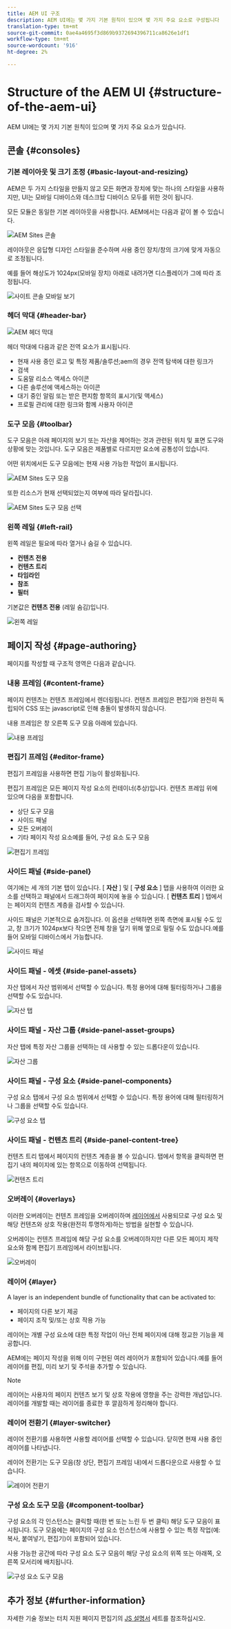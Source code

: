 ```yaml
---
title: AEM UI 구조
description: AEM UI에는 몇 가지 기본 원칙이 있으며 몇 가지 주요 요소로 구성됩니다
translation-type: tm+mt
source-git-commit: 0ae4a4695f3d869b9372694396711ca8626e1df1
workflow-type: tm+mt
source-wordcount: '916'
ht-degree: 2%

---
```



# Structure of the AEM UI {#structure-of-the-aem-ui}

AEM UI에는 몇 가지 기본 원칙이 있으며 몇 가지 주요 요소가 있습니다.

## 콘솔 {#consoles}

### 기본 레이아웃 및 크기 조정 {#basic-layout-and-resizing}

AEM은 두 가지 스타일을 만들지 않고 모든 화면과 장치에 맞는 하나의 스타일을 사용하지만, UI는 모바일 디바이스와 데스크탑 디바이스 모두를 위한 것이 됩니다.

모든 모듈은 동일한 기본 레이아웃을 사용합니다. AEM에서는 다음과 같이 볼 수 있습니다.

![AEM Sites 콘솔](assets/ui-sites-console.png)

레이아웃은 응답형 디자인 스타일을 준수하며 사용 중인 장치/창의 크기에 맞게 자동으로 조정됩니다.

예를 들어 해상도가 1024px(모바일 장치) 아래로 내려가면 디스플레이가 그에 따라 조정됩니다.

![사이트 콘솔 모바일 보기](assets/ui-sites-mobile.png)

### 헤더 막대 {#header-bar}

![AEM 헤더 막대](assets/ui-header-bar.png)

헤더 막대에 다음과 같은 전역 요소가 표시됩니다.

* 현재 사용 중인 로고 및 특정 제품/솔루션;aem의 경우 전역 탐색에 대한 링크가
* 검색
* 도움말 리소스 액세스 아이콘
* 다른 솔루션에 액세스하는 아이콘
* 대기 중인 알림 또는 받은 편지함 항목의 표시기(및 액세스)
* 프로필 관리에 대한 링크와 함께 사용자 아이콘

### 도구 모음 {#toolbar}

도구 모음은 아래 페이지의 보기 또는 자산을 제어하는 것과 관련된 위치 및 표면 도구와 상황에 맞는 것입니다. 도구 모음은 제품별로 다르지만 요소에 공통성이 있습니다.

어떤 위치에서든 도구 모음에는 현재 사용 가능한 작업이 표시됩니다.

![AEM Sites 도구 모음](assets/ui-sites-toolbar.png)

또한 리소스가 현재 선택되었는지 여부에 따라 달라집니다.

![AEM Sites 도구 모음 선택](assets/ui-sites-toolbar-selected.png)

### 왼쪽 레일 {#left-rail}

왼쪽 레일은 필요에 따라 열거나 숨길 수 있습니다.

* **컨텐츠 전용**
* **컨텐츠 트리**
* **타임라인**
* **참조**
* **필터**

기본값은 **컨텐츠 전용** (레일 숨김)입니다.

![왼쪽 레일](assets/ui-left-rail.png)

## 페이지 작성 {#page-authoring}

페이지를 작성할 때 구조적 영역은 다음과 같습니다.

### 내용 프레임 {#content-frame}

페이지 컨텐츠는 컨텐츠 프레임에서 렌더링됩니다. 컨텐츠 프레임은 편집기와 완전히 독립되어 CSS 또는 javascript로 인해 충돌이 발생하지 않습니다.

내용 프레임은 창 오른쪽 도구 모음 아래에 있습니다.

![내용 프레임](assets/ui-content-frame.png)

### 편집기 프레임 {#editor-frame}

편집기 프레임을 사용하면 편집 기능이 활성화됩니다.

편집기 프레임은 모든 페이지 작성 요소의 컨테이너(추상)입니다. 컨텐츠 프레임 위에 있으며 다음을 포함합니다.

* 상단 도구 모음
* 사이드 패널
* 모든 오버레이
* 기타 페이지 작성 요소예를 들어, 구성 요소 도구 모음

![편집기 프레임](assets/ui-editor-frame.png)

### 사이드 패널 {#side-panel}

여기에는 세 개의 기본 탭이 있습니다. [ **자산** ] 및 [ **구성 요소** ] 탭을 사용하여 이러한 요소를 선택하고 패널에서 드래그하여 페이지에 놓을 수 있습니다. [ **컨텐츠 트리** ] 탭에서는 페이지의 컨텐츠 계층을 검사할 수 있습니다.

사이드 패널은 기본적으로 숨겨집니다. 이 옵션을 선택하면 왼쪽 측면에 표시될 수도 있고, 창 크기가 1024px보다 작으면 전체 창을 덮기 위해 옆으로 밀릴 수도 있습니다.예를 들어 모바일 디바이스에서 가능합니다.

![사이드 패널](assets/ui-side-panel.png)

### 사이드 패널 - 에셋 {#side-panel-assets}

자산 탭에서 자산 범위에서 선택할 수 있습니다. 특정 용어에 대해 필터링하거나 그룹을 선택할 수도 있습니다.

![자산 탭](assets/ui-side-panel-assets.png)

### 사이드 패널 - 자산 그룹 {#side-panel-asset-groups}

자산 탭에 특정 자산 그룹을 선택하는 데 사용할 수 있는 드롭다운이 있습니다.

![자산 그룹](assets/ui-side-panel-asset-groups.png)

### 사이드 패널 - 구성 요소 {#side-panel-components}

구성 요소 탭에서 구성 요소 범위에서 선택할 수 있습니다. 특정 용어에 대해 필터링하거나 그룹을 선택할 수도 있습니다.

![구성 요소 탭](assets/ui-side-panel-components.png)

### 사이드 패널 - 컨텐츠 트리 {#side-panel-content-tree}

컨텐츠 트리 탭에서 페이지의 컨텐츠 계층을 볼 수 있습니다. 탭에서 항목을 클릭하면 편집기 내의 페이지에 있는 항목으로 이동하여 선택됩니다.

![컨텐츠 트리](assets/ui-side-panel-content-tree.png)

### 오버레이 {#overlays}

이러한 오버레이는 컨텐츠 프레임을 오버레이하며 [레이어에서](#layer) 사용되므로 구성 요소 및 해당 컨텐츠와 상호 작용(완전히 투명하게)하는 방법을 실현할 수 있습니다.

오버레이는 컨텐츠 프레임에 해당 구성 요소를 오버레이하지만 다른 모든 페이지 제작 요소와 함께 편집기 프레임에서 라이브됩니다.

![오버레이](assets/ui-overlays.png)

### 레이어 {#layer}

A layer is an independent bundle of functionality that can be activated to:

* 페이지의 다른 보기 제공
* 페이지 조작 및/또는 상호 작용 가능

레이어는 개별 구성 요소에 대한 특정 작업이 아닌 전체 페이지에 대해 정교한 기능을 제공합니다.

AEM에는 페이지 작성을 위해 이미 구현된 여러 레이어가 포함되어 있습니다.예를 들어 레이어를 편집, 미리 보기 및 주석을 추가할 수 있습니다.

>[!NOTE]
>
>레이어는 사용자의 페이지 컨텐츠 보기 및 상호 작용에 영향을 주는 강력한 개념입니다. 레이어를 개발할 때는 레이어를 종료한 후 깔끔하게 정리해야 합니다.

### 레이어 전환기 {#layer-switcher}

레이어 전환기를 사용하면 사용할 레이어를 선택할 수 있습니다. 닫히면 현재 사용 중인 레이어를 나타냅니다.

레이어 전환기는 도구 모음(창 상단, 편집기 프레임 내)에서 드롭다운으로 사용할 수 있습니다.

![레이어 전환기](assets/ui-layer-switcher.png)

### 구성 요소 도구 모음 {#component-toolbar}

구성 요소의 각 인스턴스는 클릭할 때(한 번 또는 느린 두 번 클릭) 해당 도구 모음이 표시됩니다. 도구 모음에는 페이지의 구성 요소 인스턴스에 사용할 수 있는 특정 작업(예: 복사, 붙여넣기, 편집기)이 포함되어 있습니다.

사용 가능한 공간에 따라 구성 요소 도구 모음이 해당 구성 요소의 위쪽 또는 아래쪽, 오른쪽 모서리에 배치됩니다.

![구성 요소 도구 모음](assets/ui-component-toolbar.png)

## 추가 정보 {#further-information}

<!--For more details about the concepts around the touch-enabled UI, continue to the article [Concepts of the AEM Touch-Enabled UI](/help/sites-developing/touch-ui-concepts.md).-->

자세한 기술 정보는 터치 지원 페이지 편집기의 [JS 설명서](https://helpx.adobe.com/experience-manager/6-5/sites/developing/using/reference-materials/jsdoc/ui-touch/editor-core/index.html) 세트를 참조하십시오.
